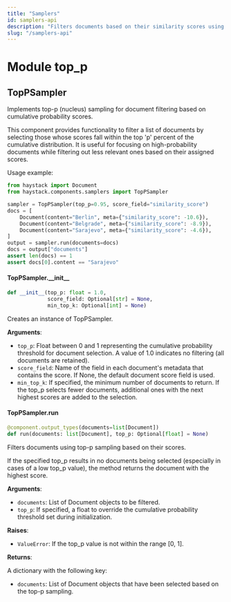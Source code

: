 ```yaml
---
title: "Samplers"
id: samplers-api
description: "Filters documents based on their similarity scores using top-p sampling."
slug: "/samplers-api"
---
```


<a id="top_p"></a>

# Module top\_p

<a id="top_p.TopPSampler"></a>

## TopPSampler

Implements top-p (nucleus) sampling for document filtering based on cumulative probability scores.

This component provides functionality to filter a list of documents by selecting those whose scores fall
within the top 'p' percent of the cumulative distribution. It is useful for focusing on high-probability
documents while filtering out less relevant ones based on their assigned scores.

Usage example:

```python
from haystack import Document
from haystack.components.samplers import TopPSampler

sampler = TopPSampler(top_p=0.95, score_field="similarity_score")
docs = [
    Document(content="Berlin", meta={"similarity_score": -10.6}),
    Document(content="Belgrade", meta={"similarity_score": -8.9}),
    Document(content="Sarajevo", meta={"similarity_score": -4.6}),
]
output = sampler.run(documents=docs)
docs = output["documents"]
assert len(docs) == 1
assert docs[0].content == "Sarajevo"
```

<a id="top_p.TopPSampler.__init__"></a>

#### TopPSampler.\_\_init\_\_

```python
def __init__(top_p: float = 1.0,
             score_field: Optional[str] = None,
             min_top_k: Optional[int] = None)
```

Creates an instance of TopPSampler.

**Arguments**:

- `top_p`: Float between 0 and 1 representing the cumulative probability threshold for document selection.
A value of 1.0 indicates no filtering (all documents are retained).
- `score_field`: Name of the field in each document's metadata that contains the score. If None, the default
document score field is used.
- `min_top_k`: If specified, the minimum number of documents to return. If the top_p selects
fewer documents, additional ones with the next highest scores are added to the selection.

<a id="top_p.TopPSampler.run"></a>

#### TopPSampler.run

```python
@component.output_types(documents=list[Document])
def run(documents: list[Document], top_p: Optional[float] = None)
```

Filters documents using top-p sampling based on their scores.

If the specified top_p results in no documents being selected (especially in cases of a low top_p value), the
method returns the document with the highest score.

**Arguments**:

- `documents`: List of Document objects to be filtered.
- `top_p`: If specified, a float to override the cumulative probability threshold set during initialization.

**Raises**:

- `ValueError`: If the top_p value is not within the range [0, 1].

**Returns**:

A dictionary with the following key:
- `documents`: List of Document objects that have been selected based on the top-p sampling.

